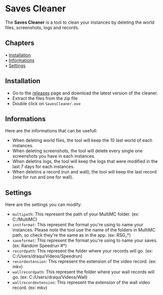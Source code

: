 # Saves Cleaner

The **Saves Cleaner** is a tool to clean your instances by deleting the world files, screenshots, logs and records.

## Chapters

<p>
  • <a href="#installation">Installation</a></br>
  • <a href="#informations">Informations</a></br>
  • <a href="#settings">Settings</a></br>
</p>

## Installation

- Go to the [releases](https://github.com/Arthurprnt/SavesCleaner/releases) page and download the latest version of the cleaner.
- Extract the files from the zip file
- Double click on `SavesCleaner.exe`

## Informations

Here are the informations that can be usefull:

- When deleting world files, the tool will keep the 10 last world of each instances.
- When deleting screenshots, the tool will delete every single one screenshots you have in each instances.
- When deletins logs, the tool will keep the logs that were modified in the last 7 days for each instances.
- When deletins a record (run and wall), the tool will keep the last record (one for run and one for wall).

## Settings

Here are the settings you can modify:

- `multipath`: This represent the path of your MultiMC folder. (ex: C:/MultiMC)
- `instformat`: This represent the format you're using to name your instances. Please note the tool use the name of the folders in MultiMC path, so check they're the same as in the app. (ex: RSG_*)
- `saveformat`: This represent the format you're using to name your saves. (ex: Random Speedrun #*)
- `recordpath`: This represent the folder where your records will go. (ex: C:/Users/draqu/Videos/Speedrun)
- `recordextension`: This represent the extension of the video record. (ex: mkv)
- `wallrecordpath`: This represent the folder where your wall records will go. (ex: C:/Users/draqu/Videos/Wall)
- `wallrecordextension`: This represent the extension of the wall video record. (ex: mkv)